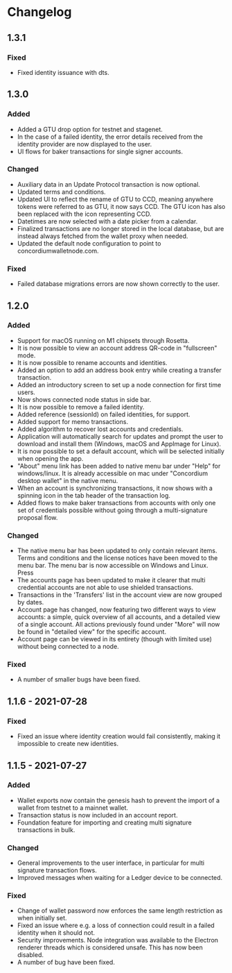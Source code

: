 # Changelog

## 1.3.1

### Fixed

-   Fixed identity issuance with dts.

## 1.3.0

### Added

-   Added a GTU drop option for testnet and stagenet.
-   In the case of a failed identity, the error details received from the identity provider are now displayed to the user.
-   UI flows for baker transactions for single signer accounts.

### Changed

-   Auxiliary data in an Update Protocol transaction is now optional.
-   Updated terms and conditions.
-   Updated UI to reflect the rename of GTU to CCD, meaning anywhere tokens were referred to as GTU, it now says CCD. The GTU icon has also been replaced with the icon representing CCD.
-   Datetimes are now selected with a date picker from a calendar.
-   Finalized transactions are no longer stored in the local database, but are instead always fetched from the wallet proxy when needed.
-   Updated the default node configuration to point to concordiumwalletnode.com.

### Fixed

-   Failed database migrations errors are now shown correctly to the user.

## 1.2.0

### Added

-   Support for macOS running on M1 chipsets through Rosetta.
-   It is now possible to view an account address QR-code in "fullscreen" mode.
-   It is now possible to rename accounts and identities.
-   Added an option to add an address book entry while creating a transfer transaction.
-   Added an introductory screen to set up a node connection for first time users.
-   Now shows connected node status in side bar.
-   It is now possible to remove a failed identity.
-   Added reference (sessionId) on failed identities, for support.
-   Added support for memo transactions.
-   Added algorithm to recover lost accounts and credentials.
-   Application will automatically search for updates and prompt the user to download and install them (Windows, macOS and AppImage for Linux).
-   It is now possible to set a default account, which will be selected initially when opening the app.
-   "About" menu link has been added to native menu bar under "Help" for windows/linux. It is already accessible on mac under "Concordium desktop wallet" in the native menu.
-   When an account is synchronizing transactions, it now shows with a spinning icon in the tab header of the transaction log.
-   Added flows to make baker transactions from accounts with only one set of credentials possible without going through a multi-signature proposal flow.

### Changed

-   The native menu bar has been updated to only contain relevant items. Terms and conditions and the license notices have been moved to the menu bar. The menu bar is now accessible on Windows and Linux. Press
-   The accounts page has been updated to make it clearer that multi credential accounts are not able to use shielded transactions.
-   Transactions in the 'Transfers' list in the account view are now grouped by dates.
-   Account page has changed, now featuring two different ways to view accounts: a simple, quick overview of all accounts, and a detailed view of a single account. All actions previously found under "More" will now be found in "detailed view" for the specific account.
-   Account page can be viewed in its entirety (though with limited use) without being connected to a node.

### Fixed

-   A number of smaller bugs have been fixed.

## 1.1.6 - 2021-07-28

### Fixed

-   Fixed an issue where identity creation would fail consistently, making it impossible to create new identities.

## 1.1.5 - 2021-07-27

### Added

-   Wallet exports now contain the genesis hash to prevent the import of a wallet from testnet to a mainnet wallet.
-   Transaction status is now included in an account report.
-   Foundation feature for importing and creating multi signature transactions in bulk.

### Changed

-   General improvements to the user interface, in particular for multi signature transaction flows.
-   Improved messages when waiting for a Ledger device to be connected.

### Fixed

-   Change of wallet password now enforces the same length restriction as when initially set.
-   Fixed an issue where e.g. a loss of connection could result in a failed identity when it should not.
-   Security improvements. Node integration was available to the Electron renderer threads which is considered unsafe. This has now been disabled.
-   A number of bug have been fixed.
